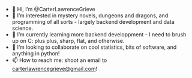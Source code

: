 - 👋 Hi, I’m @CarterLawrenceGrieve
- 👀 I’m interested in mystery novels, dungeons and dragons, and programming of all sorts - largely backend development and data science.
- 🌱 I’m currently learning more backend developpment - I need to brush up on C: plus plus, sharp, flat, and otherwise.
- 💞️ I’m looking to collaborate on cool statistics, bits of software, and anything in python!
- 📫 How to reach me: shoot an email to carterlawrencegrieve@gmail.com!

<!---
CarterLawrenceGrieve/CarterLawrenceGrieve is a ✨ special ✨ repository because its `README.md` (this file) appears on your GitHub profile.
You can click the Preview link to take a look at your changes.
--->
